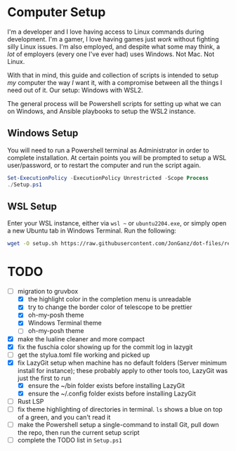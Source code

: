 # Computer Setup

I'm a developer and I love having access to Linux commands during development. I'm a gamer, I love having games just _work_ without fighting silly Linux issues. I'm also employed, and despite what some may think, a _lot_ of employers (every one I've ever had) uses Windows. Not Mac. Not Linux.

With that in mind, this guide and collection of scripts is intended to setup _my_ computer the way _I_ want it, with a compromise between all the things I need out of it. Our setup: Windows with WSL2.

The general process will be Powershell scripts for setting up what we can on Windows, and Ansible playbooks to setup the WSL2 instance.

## Windows Setup

You will need to run a Powershell terminal as Administrator in order to complete installation. At certain points you will be prompted to setup a WSL user/password, or to restart the computer and run the script again.

```powershell
Set-ExecutionPolicy -ExecutionPolicy Unrestricted -Scope Process
./Setup.ps1
```

## WSL Setup

Enter your WSL instance, either via `wsl ~` or `ubuntu2204.exe`, or simply open a new Ubuntu tab in Windows Terminal. Run the following:

```sh
wget -O setup.sh https://raw.githubusercontent.com/JonGanz/dot-files/refs/heads/master/setup.sh && bash setup.sh
```

# TODO
- [ ] migration to gruvbox
    - [x] the highlight color in the completion menu is unreadable
    - [x] try to change the border color of telescope to be prettier
    - [x] oh-my-posh theme
    - [x] Windows Terminal theme
    - [ ] oh-my-posh theme
- [x] make the lualine cleaner and more compact
- [x] fix the fuschia color showing up for the commit log in lazygit
- [ ] get the stylua.toml file working and picked up
- [x] fix LazyGit setup when machine has no default folders (Server minimum install for instance); these probably apply to other tools too, LazyGit was just the first to run
    - [x] ensure the ~/bin folder exists before installing LazyGit
    - [x] ensure the ~/.config folder exists before installing LazyGit
- [ ] Rust LSP
- [ ] fix theme highlighting of directories in terminal. `ls` shows a blue on top of a green, and you can't read it
- [ ] make the Powershell setup a single-command to install Git, pull down the repo, then run the current setup script
- [ ] complete the TODO list in `Setup.ps1`
